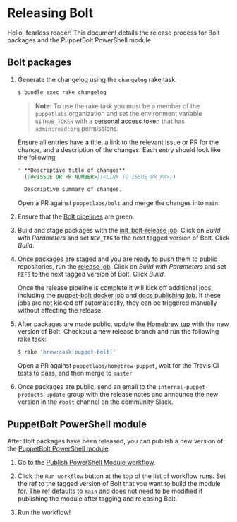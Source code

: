 # Releasing Bolt 

Hello, fearless reader! This document details the release process for Bolt packages and the PuppetBolt
PowerShell module.

## Bolt packages

1. Generate the changelog using the `changelog` rake task.

   ```bash
   $ bundle exec rake changelog
   ```

   > **Note:** To use the rake task you must be a member of the `puppetlabs` organization and set the environment
   variable `GITHUB_TOKEN` with a [personal access token](https://github.com/settings/tokens) that has
   `admin:read:org` permissions.

   Ensure all entries have a title, a link to the relevant issue or PR for the change,
   and a description of the changes. Each entry should look like the following:

   ```markdown
   * **Descriptive title of changes**
     ([#<ISSUE OR PR NUMBER>](<LINK TO ISSUE OR PR>)) 

     Descriptive summary of changes.
   ```
   
   Open a PR against `puppetlabs/bolt` and merge the changes into `main`.

1. Ensure that the [Bolt pipelines](https://jenkins-master-prod-1.delivery.puppetlabs.net/view/bolt/) are green.

1. Build and stage packages with the 
   [init_bolt-release job](https://jenkins-master-prod-1.delivery.puppetlabs.net/view/bolt/job/platform_bolt-vanagon_bolt-release-init_bolt-release/).
   Click on _Build with Parameters_ and set `NEW_TAG` to the next tagged version of Bolt. Click _Build_.

1. Once packages are staged and you are ready to push them to public repositories, run the
   [release job](https://jenkins-master-prod-1.delivery.puppetlabs.net/view/bolt/job/platform_ship-bolt_stage-foss-artifacts-all-repos/).
   Click on _Build with Parameters_ and set `REFS` to the next tagged version of Bolt. Click _Build_. 
   
   Once the release pipeline is complete it will kick off additional jobs, including the
   [puppet-bolt docker job](https://jenkins-master-prod-1.delivery.puppetlabs.net/view/bolt/job/platform_ship-bolt_build_and_push_bolt_docker_image/)
   and [docs publishing job](https://jenkins-master-prod-1.delivery.puppetlabs.net/view/bolt/job/platform_ship-bolt_publish_docs/).
   If these jobs are not kicked off automatically, they can be triggered manually without affecting the release.

1. After packages are made public, update the [Homebrew tap](https://github.com/puppetlabs/homebrew-puppet) with the
   new version of Bolt. Checkout a new release branch and run the following rake task:

   ```bash
   $ rake 'brew:cask[puppet-bolt]'
   ```

   Open a PR against `puppetlabs/homebrew-puppet`, wait for the Travis CI tests to pass, and then merge to
   `master`

1. Once packages are public, send an email to the `internal-puppet-products-update` group with the release
   notes and announce the new version in the `#bolt` channel on the community Slack.

## PuppetBolt PowerShell module

After Bolt packages have been released, you can publish a new version of the [PuppetBolt PowerShell 
module](https://www.powershellgallery.com/packages/PuppetBolt).

1. Go to the [Publish PowerShell Module workflow](https://github.com/puppetlabs/bolt/actions/workflows/publish-powershell-module.yaml).

1. Click the `Run workflow` button at the top of the list of workflow runs. Set the ref to the tagged 
   version of Bolt that you want to build the module for. The ref defaults to `main` and does not need
   to be modified if publishing the module after tagging and releasing Bolt.

1. Run the workflow!